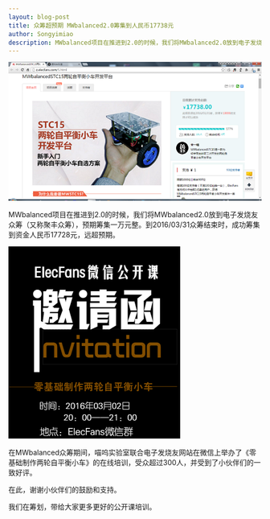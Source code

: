 ```yaml
---
layout: blog-post
title: 众筹超预期 MWbalanced2.0筹集到人民币17738元
author: Songyimiao
description: MWbalanced项目在推进到2.0的时候，我们将MWbalanced2.0放到电子发烧友众筹（又称聚丰众筹），预期筹集一万元整。到2016/03/31众筹结束时，成功筹集到资金人民币17728元，远超预期。
---
```


![](/img/blog/crowd-funding.png)

MWbalanced项目在推进到2.0的时候，我们将MWbalanced2.0放到电子发烧友众筹（又称聚丰众筹），预期筹集一万元整。到2016/03/31众筹结束时，成功筹集到资金人民币17728元，远超预期。

![](/img/blog/open-class.jpg)

在MWbalanced众筹期间，喵呜实验室联合电子发烧友网站在微信上举办了《零基础制作两轮自平衡小车》的在线培训，受众超过300人，并受到了小伙伴们的一致好评。

在此，谢谢小伙伴们的鼓励和支持。

我们在筹划，带给大家更多更好的公开课培训。


